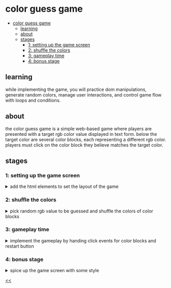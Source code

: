 # color guess game

- [color guess game](#color-guess-game)
  - [learning](#learning)
  - [about](#about)
  - [stages](#stages)
    - [1: setting up the game screen](#1-setting-up-the-game-screen)
    - [2: shuffle the colors](#2-shuffle-the-colors)
    - [3: gameplay time](#3-gameplay-time)
    - [4: bonus stage](#4-bonus-stage)

## learning
while implementing the game, you will practice dom manipulations, generate random colors, manage user interactions, and control game flow with loops and conditions.

## about
the color guess game is a simple web-based game where players are presented with a target rgb color value displayed in text form. below the target color are several color blocks, each representing a different rgb color. players must click on the color block they believe matches the target color.

## stages
### 1: setting up the game screen 
<details>
<summary>add the html elements to set the layout of the game</summary>

#### 1.1 description
welcome, contestants, to the "color guess game"!

in this project, you'll be putting your rgb color knowledge to the test! can you decipher the mysterious rgb code and select the correct color block? the stage is set with 6 vibrant color blocks waiting for your keen eye to pick out the right one.

let's set the scene for our first stage, shall we? you'll need the following html elements to kick off this colorful game:

- an eye-catching `<h1>` element to grab your attention and set the tone for the challenge ahead.
- a mesmerizing `<p>` tag displaying the rgb color value, teasing you with its cryptic code.
- 6 dazzling `<div>` elements, each representing a different color block for you to choose from.
- and of course, a handy-dandy "restart" button to reset the game and try your luck once more!

get ready to dive into the world of hues, shades, and rgb mysteries as you take your first steps into the "color guess game"! are you up for the challenge? let the games begin!

to make the color-blocks similar to examples you can use this style for the color-block class:
```css
.color-block {
 display: inline-block;
 margin: 10px;
 border-radius: 5px;
 cursor: pointer;
 padding: 20px;
}
```

#### 1.2 objectives
in this stage, you should:

1. create an html document with the specified structure.
2. set up the title of the game as "color guess game" using an h1 element.
3. display the rgb color to be guessed using a paragraph element with the id "rgb-color". the text should be "rgb(255, 0, 0)".
4. show the initial status message "start guessing!" using a paragraph element with the id "status".
5. include a button element with the id "restart" for restarting the game.
6. create six color blocks, each represented by a div element with the class "color-block".
7. set the background color of each color block using css with the specified rgb values.
  - following this order, colors are:
    1. rgb(255, 0, 0)
    2. rgb(255, 255, 0)
    3. rgb(0, 255, 0)
    4. rgb(0, 255, 255)
    5. rgb(0, 0, 255)
    6. rgb(255, 0, 255)

#### 1.3 examples
example 1:

![color game design](./s01.png)

</details>

### 2: shuffle the colors
<details>
<summary>pick random rgb value to be guessed and shuffle the colors of color blocks</summary>

#### 2.1 description
welcome back, contestants! it's time for the color shuffle challenge!

in this stage, you'll need to channel your inner color magician and dazzle us with your javascript skills! your mission? once the page loads, randomize the rgb-color value paragraph and also shake up those color-block backgrounds. but here's the twist – one of those color-blocks must be the correct color!

get ready to paint the town red, blue, green, or any color your heart desires! are you up for the challenge, or will you be seeing shades of defeat? let the second stage begin!

#### 2.2 objectives
in this stage, once the page loads, you need to::

1. generate a random correct rgb color.
2. update the text content of the #rgb-color element to display the correct rgb color in uppercase: "rgb(0,0,0)".
3. randomize the background color of all color blocks.
4. make sure one of the color blocks matches the correct color. for example,
    random correct color: rgb(94, 47, 62)
    color blocks: rgb(3, 67, 53), rgb(119, 120, 157), rgb(63, 141, 13), rgb(201, 76, 53), rgb(80, 42, 44), rgb(94, 47, 62)
    here, the random correct color is one of the colors present in color blocks.
5. begin the game when the script is executed after page load.

#### 2.3 examples
example 1:

![stage 2 color guess game design](./s02.png)

</details>

### 3: gameplay time
<details>
<summary>implement the gameplay by handing click events for color blocks and restart button</summary>

#### 3.1 description
are you ready, contestants? it's time for the third stage of our colorful challenge!

in this stage, the excitement reaches its peak as the player, get to interact with the color-blocks like never before. click on those vibrant hues and watch the magic unfold! if your choice is incorrect, fear not! the color-block will gracefully disappear, and our status text will say, "try again!"

but wait, there's more! make the right selection, and prepare to bask in the glory of correctness! as you choose the correct color-block, our status text will say, "correct!"

and for those moments when you need a fresh start, fear not! simply hit that restart button, and watch as the game resets itself with a whole new set of colors, ready to challenge you once again!

#### 3.2 objectives
in this stage, you should:

1. handle the click event on a color block:
  - if the clicked block's color matches the correct color, update the status message to "correct!" and optionally, set all color blocks to display the correct color.
  - if the clicked block's color does not match the correct color, update the status message to "try again!" and hide the clicked block. use `display: none` to hide the block.
2. restart the game when clicked on the restart button:
  - reset the status message to "start guessing!".
  - show all color blocks.
  - start a new game.

#### 3.3 examples
example 1:

![stage 3 color guess game demo](./s03.gif)

</details>

### 4: bonus stage
<details>
<summary>spice up the game screen with some style</summary>

#### 4.1 description
welcome to the final bonus stage!

congratulations, dear players! you've made it this far, showcasing your coding prowess and creativity. now, it's time to unleash your inner designer and style the game page like never before!

in this stage, you have the power to transform the game page into a visual masterpiece. let your imagination run wild! from dazzling colors to eye-popping animations, the stage is yours to command. be bold, be daring, be you!

are you ready to level up your game and create a design that will be remembered for ages? the spotlight is on you, so go ahead and make it legendary! 

#### 4.2 objectives
bonus stage! no extra requirements

#### 4.3 examples
example 1:

![stage 4 guess game demo](./s04.gif)

</details>

[<<](https://github.com/eucarizan/front-end/blob/main/README.md)
<!--
:%s/\(Sample \(Input\|Output\) \d:\)\n\(.*\)/```\r\r**\1**\r```\3/gc
-->

